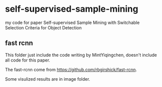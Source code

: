 # self-supervised-sample-mining
my code for paper Self-supervised Sample Mining with Switchable Selection Criteria for Object Detection

## fast rcnn
This folder just include the code writing by MintYiqingchen, doesn't include all code for this paper.

The fast-rcnn come from https://github.com/rbgirshick/fast-rcnn.

Some visulized results are in image folder.
